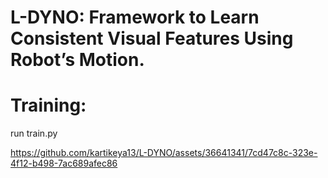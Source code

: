 # L-DYNO: Framework to Learn Consistent Visual Features Using Robot’s Motion.
# Training:
run train.py 

https://github.com/kartikeya13/L-DYNO/assets/36641341/7cd47c8c-323e-4f12-b498-7ac689afec86

